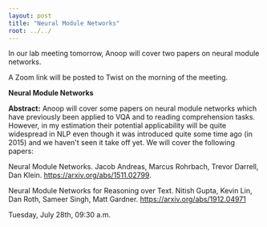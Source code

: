 ```yaml
---
layout: post
title: "Neural Module Networks"
root: ../../
---
```

In our lab meeting tomorrow, Anoop will cover two papers on neural module networks.

A Zoom link will be posted to Twist on the morning of the meeting. 

**Neural Module Networks**

**Abstract:**
Anoop will cover some papers on neural module networks which have previously been applied to VQA and to reading comprehension tasks. However, in my estimation their potential applicability will be quite widespread in NLP even though it was introduced quite some time ago (in 2015) and we haven't seen it take off yet. We will cover the following papers:

Neural Module Networks. Jacob Andreas, Marcus Rohrbach, Trevor Darrell, Dan Klein. https://arxiv.org/abs/1511.02799.

Neural Module Networks for Reasoning over Text. Nitish Gupta, Kevin Lin, Dan Roth, Sameer Singh, Matt Gardner. https://arxiv.org/abs/1912.04971

Tuesday, July 28th, 09:30 a.m.
